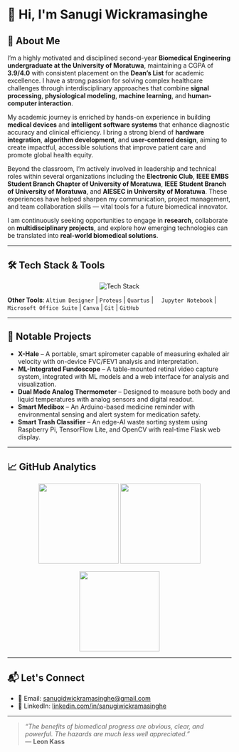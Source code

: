 # 👋 Hi, I'm Sanugi Wickramasinghe

## 🧬 About Me

I’m a highly motivated and disciplined second-year **Biomedical Engineering undergraduate at the University of Moratuwa**, maintaining a CGPA of **3.9/4.0** with consistent placement on the **Dean’s List** for academic excellence. I have a strong passion for solving complex healthcare challenges through interdisciplinary approaches that combine **signal processing**, **physiological modeling**, **machine learning**, and **human-computer interaction**.

My academic journey is enriched by hands-on experience in building **medical devices** and **intelligent software systems** that enhance diagnostic accuracy and clinical efficiency. I bring a strong blend of **hardware integration**, **algorithm development**, and **user-centered design**, aiming to create impactful, accessible solutions that improve patient care and promote global health equity.

Beyond the classroom, I’m actively involved in leadership and technical roles within several organizations including the **Electronic Club**, **IEEE EMBS Student Branch Chapter of University of Moratuwa**, **IEEE Student Branch of University of Moratuwa**, and **AIESEC in University of Moratuwa**. These experiences have helped sharpen my communication, project management, and team collaboration skills — vital tools for a future biomedical innovator.

I am continuously seeking opportunities to engage in **research**, collaborate on **multidisciplinary projects**, and explore how emerging technologies can be translated into **real-world biomedical solutions**.

---

## 🛠 Tech Stack & Tools

<p align="center">
  <img src="https://skillicons.dev/icons?i=python,cpp,dart,matlab,flutter,tensorflow,opencv,arduino,raspberrypi,nodejs,latex,vscode,solidworks" alt="Tech Stack" />
</p>

**Other Tools**: `Altium Designer` | `Proteus` | `Quartus` | `  Jupyter Notebook` | `Microsoft Office Suite` | `Canva` | `Git` | `GitHub`

---

## 🚀 Notable Projects

- **X-Hale** – A portable, smart spirometer capable of measuring exhaled air velocity with on-device FVC/FEV1 analysis and interpretation.
- **ML-Integrated Fundoscope** – A table-mounted retinal video capture system, integrated with ML models and a web interface for analysis and visualization.
- **Dual Mode Analog Thermometer** – Designed to measure both body and liquid temperatures with analog sensors and digital readout.
- **Smart Medibox** – An Arduino-based medicine reminder with environmental sensing and alert system for medication safety.
- **Smart Trash Classifier** – An edge-AI waste sorting system using Raspberry Pi, TensorFlow Lite, and OpenCV with real-time Flask web display.

---

## 📈 GitHub Analytics

<p align="center">
  <img src="https://github-readme-stats.vercel.app/api?username=Sanugiw&show_icons=true&theme=radical" height="180" />
  <img src="https://github-readme-stats.vercel.app/api/top-langs/?username=Sanugiw&layout=compact&theme=radical" height="180" />
</p>

<p align="center">
  <img src="https://streak-stats.demolab.com?user=Sanugiw&theme=radical&hide_border=false" height="180" />
</p>

---

## 📬 Let's Connect

- 📧 Email: [sanugidwickramasinghe@gmail.com](mailto:sanugidwickramasinghe@gmail.com)  
- 🔗 LinkedIn: [linkedin.com/in/sanugiwickramasinghe](https://linkedin.com/in/sanugiwickramasinghe)  

---

> _“The benefits of biomedical progress are obvious, clear, and powerful. The hazards are much less well appreciated.”_  
> — **Leon Kass**
